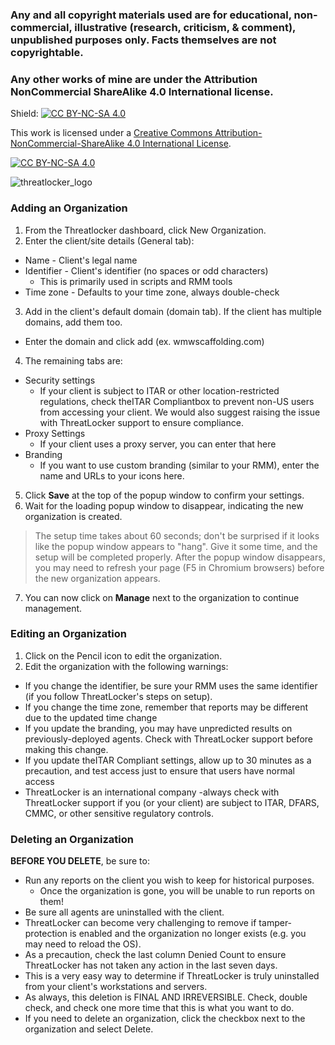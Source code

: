 ### **Any and all copyright materials used are for educational, non-commercial, illustrative (research, criticism, & comment), unpublished purposes only. Facts themselves are not copyrightable.**

### **Any other works of mine are under the Attribution NonCommercial ShareAlike 4.0 International license.**

Shield: [![CC BY-NC-SA 4.0][cc-by-nc-sa-shield]][cc-by-nc-sa]

This work is licensed under a
[Creative Commons Attribution-NonCommercial-ShareAlike 4.0 International License][cc-by-nc-sa].

[![CC BY-NC-SA 4.0][cc-by-nc-sa-image]][cc-by-nc-sa]

[cc-by-nc-sa]: http://creativecommons.org/licenses/by-nc-sa/4.0/
[cc-by-nc-sa-image]: https://licensebuttons.net/l/by-nc-sa/4.0/88x31.png
[cc-by-nc-sa-shield]: https://img.shields.io/badge/License-CC%20BY--NC--SA%204.0-lightgrey.svg

![threatlocker_logo](https://i.imgur.com/nhMXLdH.png)

### Adding an Organization
1. From the Threatlocker dashboard, click New Organization.
2.  Enter the client/site details (General tab):
- Name - Client's legal name
- Identifier - Client's identifier (no spaces or odd characters)
  - This is primarily used in scripts and RMM tools
- Time zone - Defaults to your time zone, always double-check
3. Add in the client's default domain (domain tab). If the client has multiple domains, add them too.
- Enter the domain and click add (ex. wmwscaffolding.com)
4. The remaining tabs are:
- Security settings
  - If your client is subject to ITAR or other location-restricted regulations, check theITAR Compliantbox to prevent non-US users from accessing your client. We would also suggest raising the issue with ThreatLocker support to ensure compliance.
- Proxy Settings 
  - If your client uses a proxy server, you can enter that here
- Branding
  - If you want to use custom branding (similar to your RMM), enter the name and URLs to your icons here.

5. Click __Save__ at the top of the popup window to confirm your settings.
6. Wait for the loading popup window to disappear, indicating the new organization is created.

> The setup time takes about 60 seconds; don't be surprised if it looks like the popup window appears to "hang". Give it some time, and the setup will be completed properly.
> After the popup window disappears, you may need to refresh your page (F5 in Chromium browsers) before the new organization appears.

7. You can now click on __Manage__ next to the organization to continue management.

### Editing an Organization
1. Click on the Pencil icon to edit the organization.
2. Edit the organization with the following warnings:
- If you change the identifier, be sure your RMM uses the same identifier (if you follow ThreatLocker's steps on setup).
- If you change the time zone, remember that reports may be different due to the updated time change
- If you update the branding, you may have unpredicted results on previously-deployed agents. Check with ThreatLocker support before making this change.
- If you update theITAR Compliant settings, allow up to 30 minutes as a precaution, and test access just to ensure that users have normal access
- ThreatLocker is an international company -always check with ThreatLocker support if you (or your client) are subject to ITAR, DFARS, CMMC, or other sensitive regulatory controls.

### Deleting an Organization
__BEFORE YOU DELETE__, be sure to:
- Run any reports on the client you wish to keep for historical purposes.
  - Once the organization is gone, you will be unable to run reports on them!
-  Be sure all agents are uninstalled with the client.
  - ThreatLocker can become very challenging to remove if tamper-protection is enabled and the organization no longer exists (e.g. you may need to reload the OS).
-  As a precaution, check the last column Denied Count to ensure ThreatLocker has not taken any action in the last seven days.
  - This is a very easy way to determine if ThreatLocker is truly uninstalled from your client's workstations and servers.
- As always, this deletion is FINAL AND IRREVERSIBLE. Check, double check, and check one more time that this is what you want to do.
- If you need to delete an organization, click the checkbox next to the organization and select Delete.
